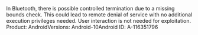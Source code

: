 In Bluetooth, there is possible controlled termination due to a missing bounds check. This could lead to remote denial of service with no additional execution privileges needed. User interaction is not needed for exploitation. Product: AndroidVersions: Android-10Android ID: A-116351796